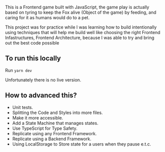 This is a Frontend game built with JavaScript, the game play is actually based on tyring to keep the Fox alive (Object of the game) by feeding, and caring for it as humans would do to a pet.

This project was for practice while I was learning how to build intentionally using techniques that will help me build well like choosing the right Frontend Infastructures, Frontend Architecture, because I was able to try and bring out the best code possible

## To run this locally

Run `yarn dev`

Unfortunately there is no live version.

## How to advanced this?
* Unit tests.
* Splitting the Code and Styles into more files.
* Make it more accessible.
* Add a State Machine that manages states.
* Use TypeScript for Type Safety.
* Replicate using any Frontend Framework.
* Replicate using a Backend Framework.
* Using LocalStorage to Store state for a users when they pause e.t.c.
